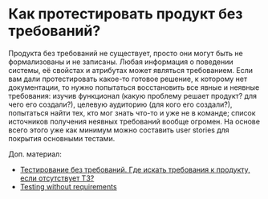 # Как протестировать продукт без требований?

Продукта без требований не существует, просто они могут быть не формализованы и не записаны. Любая информация о поведении системы, её свойстах и атрибутах может являться требованием. Если вам дали протестировать какое-то готовое решение, к которому нет документации, то нужно попытаться восстановить все явные и неявные требования: изучив функционал (какую проблему решает продукт? для чего его создали?), целевую аудиторию (для кого его создали?), попытаться найти тех, кто мог знать что-то и уже не в команде; список источников получения неявных требований вообще огромен. На основе всего этого уже как минимум можно составить user stories для покрытия основными тестами.

Доп. материал:

* [Тестирование без требований. Где искать требования к продукту, если отсутствует ТЗ?](https://telegra.ph/Testirovanie-bez-trebovanij-Gde-iskat-trebovaniya-k-produktu-esli-otsutstvuet-TZ-04-13)
* [Testing without requirements](https://testzius.wordpress.com/2016/12/13/testing-without-requirements/)
